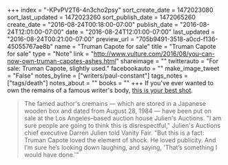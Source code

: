 +++
index = "-KPvPV2T6-4n3cho2psy"
sort_create_date = 1472023080
sort_last_updated = 1472023260
sort_publish_date = 1472065260
create_date = "2016-08-24T00:18:00-07:00"
publish_date = "2016-08-24T12:01:00-07:00"
date = "2016-08-24T12:01:00-07:00"
last_updated = "2016-08-24T00:21:00-07:00"
preview_url = "705b9491-3518-a0cd-f136-45055767ae8b"
name = "Truman Capote for sale"
title = "Truman Capote for sale"
type = "Note"
link = "http://www.vulture.com/2016/08/you-can-now-own-truman-capotes-ashes.html"
shareimage = ""
twitterauto = "For sale: Truman Capote, slightly used."
facebookauto = ""
make_image_tweet = "False"
notes_byline = ["writers/paul-constant"]
tags_notes = ["tags/death"]
notes_about = ""
books = ""
+++
If you've ever wanted to own the remains of a famous writer's body, [this is your best shot](http://www.vulture.com/2016/08/you-can-now-own-truman-capotes-ashes.html).

<blockquote>The famed author's cremains — which are stored in a Japanese wooden box and dated from August 28, 1984 — have been put on sale at the Los Angeles–based auction house Julien's Auctions. "I am sure people are going to think this is disrespectful," Julien's Auctions chief executive Darren Julien told Vanity Fair. "But this is a fact: Truman Capote loved the element of shock. He loved publicity. And I’m sure he’s looking down laughing, and saying, 'That’s something I would have done.'"</blockquote>